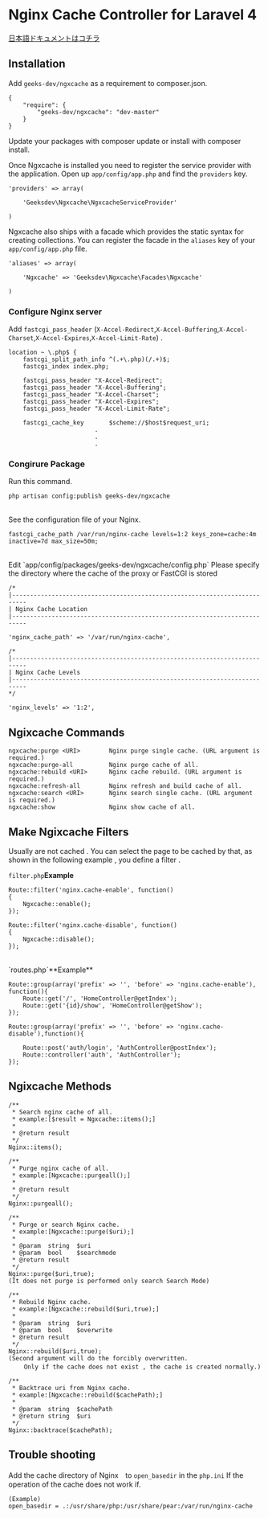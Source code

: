 # Nginx Cache Controller for Laravel 4

[日本語ドキュメントはコチラ](http://www.geeks-dev.com/laravel%E3%81%A7nginx%E3%81%AE%E3%82%AD%E3%83%A3%E3%83%83%E3%82%B7%E3%83%A5%E3%82%92%E5%88%B6%E5%BE%A1%E3%81%99%E3%82%8Bngxcache/)

## Installation

Add `geeks-dev/ngxcache` as a requirement to composer.json.

	{
		"require": {
			"geeks-dev/ngxcache": "dev-master"
		}
	}

Update your packages with composer update or install with composer install.

Once Ngxcache is installed you need to register the service provider with the application. Open up `app/config/app.php` and find the `providers` key.

	'providers' => array(

		'Geeksdev\Ngxcache\NgxcacheServiceProvider'

	)

Ngxcache also ships with a facade which provides the static syntax for creating collections. You can register the facade in the `aliases` key of your `app/config/app.php` file.

	'aliases' => array(

		'Ngxcache' => 'Geeksdev\Ngxcache\Facades\Ngxcache'

	)

### Configure Nginx server

Add `fastcgi_pass_header` (`X-Accel-Redirect`,`X-Accel-Buffering`,`X-Accel-Charset`,`X-Accel-Expires`,`X-Accel-Limit-Rate`) .

	location ~ \.php$ {
		fastcgi_split_path_info ^(.+\.php)(/.+)$;
		fastcgi_index index.php;

		fastcgi_pass_header "X-Accel-Redirect";
		fastcgi_pass_header "X-Accel-Buffering";
		fastcgi_pass_header "X-Accel-Charset";
		fastcgi_pass_header "X-Accel-Expires";
		fastcgi_pass_header "X-Accel-Limit-Rate";

		fastcgi_cache_key       $scheme://$host$request_uri;
							.
							.
							.

### Congirure Package

Run this command. 

	php artisan config:publish geeks-dev/ngxcache

<br />
See the configuration file of your Nginx.

	fastcgi_cache_path /var/run/nginx-cache levels=1:2 keys_zone=cache:4m inactive=7d max_size=50m;

<br />
Edit `app/config/packages/geeks-dev/ngxcache/config.php`
Please specify the directory where the cache of the proxy or FastCGI is stored
	
	/*
	|--------------------------------------------------------------------------
	| Nginx Cache Location
	|--------------------------------------------------------------------------

	'nginx_cache_path' => '/var/run/nginx-cache',

	/*
	|--------------------------------------------------------------------------
	| Nginx Cache Levels
	|--------------------------------------------------------------------------
	*/

	'nginx_levels' => '1:2',

## Ngixcache Commands

	ngxcache:purge <URI>        Nginx purge single cache. (URL argument is required.)
	ngxcache:purge-all          Nginx purge cache of all.
	ngxcache:rebuild <URI>      Nginx cache rebuild. (URL argument is required.)
	ngxcache:refresh-all        Nginx refresh and build cache of all.
	ngxcache:search <URI>       Nginx search single cache. (URL argument is required.)
	ngxcache:show               Nginx show cache of all.


## Make Ngixcache Filters

Usually are not cached .  You can select the page to be cached by that, as shown in the following example , you define a filter .

`filter.php`**Example**

	Route::filter('nginx.cache-enable', function()
	{
		Ngxcache::enable();
	});

	Route::filter('nginx.cache-disable', function()
	{
		Ngxcache::disable();
	});

<br >
`routes.php`**Example**

	Route::group(array('prefix' => '', 'before' => 'nginx.cache-enable'), function(){
		Route::get('/', 'HomeController@getIndex');
		Route::get('{id}/show', 'HomeController@getShow');
	});

	Route::group(array('prefix' => '', 'before' => 'nginx.cache-disable'),function(){

		Route::post('auth/login', 'AuthController@postIndex');
		Route::controller('auth', 'AuthController');
	});


## Ngixcache Methods

	/**
	 * Search nginx cache of all.
	 * example:[$result = Ngxcache::items();]
	 *
	 * @return result
	 */
	Nginx::items();

	/**
	 * Purge nginx cache of all.
	 * example:[Ngxcache::purgeall();]
	 *
	 * @return result
	 */
	Nginx::purgeall();
	
	/**
	 * Purge or search Nginx cache.
	 * example:[Ngxcache::purge($uri);]
	 *
	 * @param  string  $uri
	 * @param  bool    $searchmode
	 * @return result
	 */
	Nginx::purge($uri,true);
	(It does not purge is performed only search Search Mode)

	/**
	 * Rebuild Nginx cache.
	 * example:[Ngxcache::rebuild($uri,true);]
	 *
	 * @param  string  $uri
	 * @param  bool    $overwrite
	 * @return result
	 */
	Nginx::rebuild($uri,true);
	(Second argument will do the forcibly overwritten.
	 　　Only if the cache does not exist , the cache is created normally.)

	/**
	 * Backtrace uri from Nginx cache.
	 * example:[Ngxcache::rebuild($cachePath);]
	 *
	 * @param  string  $cachePath
	 * @return string  $uri
	 */
	Nginx::backtrace($cachePath);


## Trouble shooting

Add the cache directory of Nginx　to `open_basedir` in the `php.ini` If the operation of the cache does not work if.

	(Example)
	open_basedir = .:/usr/share/php:/usr/share/pear:/var/run/nginx-cache

